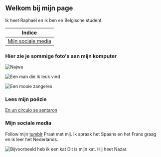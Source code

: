 ## Welkom bij mijn page

Ik heet Raphaël en ik ben en Belgische student.

| Indice |
| ------- |
| [Mijn sociale media](https://virtuosisima.github.io#Mijn_sociale_media) |

### Hier zie je sommige foto's aan mijn komputer

![Najwa](https://wikiramp.com/wp-content/uploads/2020/02/Najwa-Nimri-scaled.jpg)

![Een man die ik leuk vind](https://static.cinemagia.ro/img/db/actor/53/45/73/manny-jacinto-956946l.jpg)

![Een mooie zangeres](http://i.ytimg.com/vi/Rc-paCxquVg/hqdefault.jpg)

### Lees mijn poëzie

[En un círculo se sentaron](https://virtuosisima.github.io/poezie/en_un_circulo)

### Mijn sociale media

Follow mijn [tumblr](https://omnomllamapanda.tumblr.com)
Praat met mij. Ik spraak het Spaans en het Frans graag en ik leer het Nederlands.

![Bijvoorbeeld heb ik een kat](https://radar.assets.avrotros.nl/user_upload/kat-28022019.jpg)
Dit is mijn kat. Hij heet Nazar.
